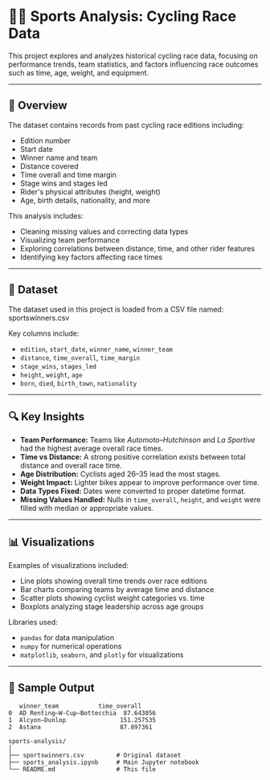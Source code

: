 # 🚴‍♂️ Sports Analysis: Cycling Race Data

This project explores and analyzes historical cycling race data, focusing on performance trends, team statistics, and factors influencing race outcomes such as time, age, weight, and equipment.

---

## 📝 Overview

The dataset contains records from past cycling race editions including:

- Edition number
- Start date
- Winner name and team
- Distance covered
- Time overall and time margin
- Stage wins and stages led
- Rider's physical attributes (height, weight)
- Age, birth details, nationality, and more

This analysis includes:
- Cleaning missing values and correcting data types
- Visualizing team performance
- Exploring correlations between distance, time, and other rider features
- Identifying key factors affecting race times

---

## 📁 Dataset

The dataset used in this project is loaded from a CSV file named:
sportswinners.csv


Key columns include:
- `edition`, `start_date`, `winner_name`, `winner_team`
- `distance`, `time_overall`, `time_margin`
- `stage_wins`, `stages_led`
- `height`, `weight`, `age`
- `born`, `died`, `birth_town`, `nationality`

---

## 🔍 Key Insights

- **Team Performance:** Teams like *Automoto–Hutchinson* and *La Sportive* had the highest average overall race times.
- **Time vs Distance:** A strong positive correlation exists between total distance and overall race time.
- **Age Distribution:** Cyclists aged 26–35 lead the most stages.
- **Weight Impact:** Lighter bikes appear to improve performance over time.
- **Data Types Fixed:** Dates were converted to proper datetime format.
- **Missing Values Handled:** Nulls in `time_overall`, `height`, and `weight` were filled with median or appropriate values.

---

## 📊 Visualizations

Examples of visualizations included:
- Line plots showing overall time trends over race editions
- Bar charts comparing teams by average time and distance
- Scatter plots showing cyclist weight categories vs. time
- Boxplots analyzing stage leadership across age groups

Libraries used:
- `pandas` for data manipulation
- `numpy` for numerical operations
- `matplotlib`, `seaborn`, and `plotly` for visualizations

---

## 🧪 Sample Output

```plaintext
   winner_team           time_overall
0  AD Renting–W-Cup–Bottecchia  87.643056
1  Alcyon–Dunlop               151.257535
2  Astana                      87.897361

sports-analysis/
│
├── sportswinners.csv         # Original dataset
├── sports_analysis.ipynb     # Main Jupyter notebook
└── README.md                 # This file

